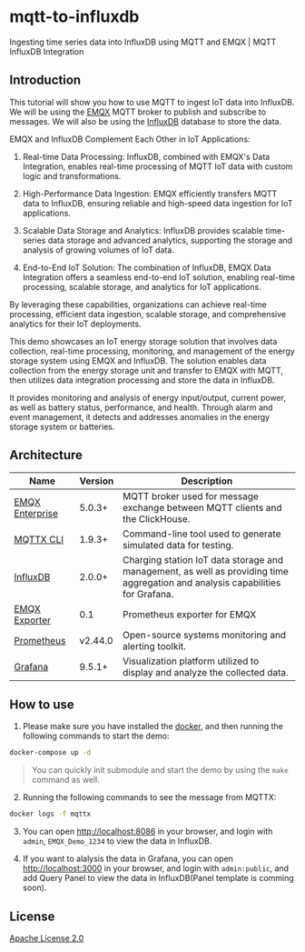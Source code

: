 # mqtt-to-influxdb

Ingesting time series data into InfluxDB using MQTT and EMQX | MQTT InfluxDB Integration

## Introduction

This tutorial will show you how to use MQTT to ingest IoT data into InfluxDB. We will be using the [EMQX](https://www.emqx.io/) MQTT broker to publish and subscribe to messages. We will also be using the [InfluxDB](https://influxdata.com/) database to store the data.

EMQX and InfluxDB Complement Each Other in IoT Applications:

1. Real-time Data Processing: InfluxDB, combined with EMQX's Data Integration, enables real-time processing of MQTT IoT data with custom logic and transformations.

2. High-Performance Data Ingestion: EMQX efficiently transfers MQTT data to InfluxDB, ensuring reliable and high-speed data ingestion for IoT applications.

3. Scalable Data Storage and Analytics: InfluxDB provides scalable time-series data storage and advanced analytics, supporting the storage and analysis of growing volumes of IoT data.

4. End-to-End IoT Solution: The combination of InfluxDB, EMQX Data Integration offers a seamless end-to-end IoT solution, enabling real-time processing, scalable storage, and analytics for IoT applications.

By leveraging these capabilities, organizations can achieve real-time processing, efficient data ingestion, scalable storage, and comprehensive analytics for their IoT deployments.

This demo showcases an IoT energy storage solution that involves data collection, real-time processing, monitoring, and management of the energy storage system using EMQX and InfluxDB. The solution enables data collection from the energy storage unit and transfer to EMQX with MQTT, then utilizes data integration processing and store the data in InfluxDB.

It provides monitoring and analysis of energy input/output, current power, as well as battery status, performance, and health. Through alarm and event management, it detects and addresses anomalies in the energy storage system or batteries.

## Architecture

| Name      | Version | Description                                                                      |
| --------- | ------- | -------------------------------------------------------------------------------- |
| [EMQX Enterprise](https://www.emqx.com/en/products/emqx)      | 5.0.3+  | MQTT broker used for message exchange between MQTT clients and the ClickHouse. |
| [MQTTX CLI](https://mqttx.app/cli) | 1.9.3+  | Command-line tool used to generate simulated data for testing.        |
| [InfluxDB](https://influxdata.com/)     | 2.0.0+  | Charging station IoT data storage and management, as well as providing time aggregation and analysis capabilities for Grafana.      |
| [EMQX Exporter](https://github.com/emqx/emqx-exporter)      | 0.1 | Prometheus exporter for EMQX |
| [Prometheus](https://prometheus.io/)   | v2.44.0  | Open-source systems monitoring and alerting toolkit.       |
| [Grafana](https://grafana.com/)   | 9.5.1+  | Visualization platform utilized to display and analyze the collected data.       |


## How to use

<!-- 1. Init the submodule to get the EMQX Exporter  (Optional):

  ```bash
  git submodule init
  git submodule update
  ``` -->

1. Please make sure you have installed the [docker](https://www.docker.com/), and then running the following commands to start the demo:

  ```bash
  docker-compose up -d
  ```

  > You can quickly init submodule and start the demo by using the `make` command as well.

2. Running the following commands to see the message from MQTTX:

  ```bash
  docker logs -f mqttx
  ```

3. You can open <http://localhost:8086> in your browser, and login with `admin`, `EMQX_Demo_1234` to view the data in InfluxDB.

4. If you want to alalysis the data in Grafana, you can open <http://localhost:3000> in your browser, and login with `admin:public`, and add Query Panel to view the data in InfluxDB(Panel template is comming soon).

## License

[Apache License 2.0](./LICENSE)
